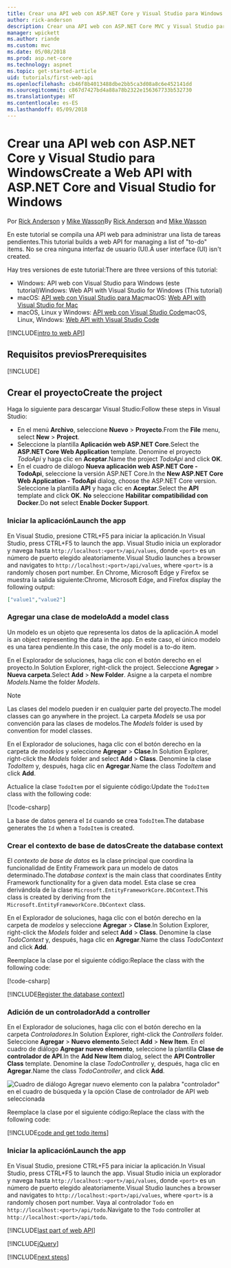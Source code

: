 ```yaml
---
title: Crear una API web con ASP.NET Core y Visual Studio para Windows
author: rick-anderson
description: Crear una API web con ASP.NET Core MVC y Visual Studio para Windows
manager: wpickett
ms.author: riande
ms.custom: mvc
ms.date: 05/08/2018
ms.prod: asp.net-core
ms.technology: aspnet
ms.topic: get-started-article
uid: tutorials/first-web-api
ms.openlocfilehash: cb46f8b4013488dbe2bb5ca3d08a8c6e452141dd
ms.sourcegitcommit: c867d7427bd4a88a78b2322e156367733b532730
ms.translationtype: HT
ms.contentlocale: es-ES
ms.lasthandoff: 05/09/2018
---
```

# <a name="create-a-web-api-with-aspnet-core-and-visual-studio-for-windows"></a><span data-ttu-id="8b555-103">Crear una API web con ASP.NET Core y Visual Studio para Windows</span><span class="sxs-lookup"><span data-stu-id="8b555-103">Create a Web API with ASP.NET Core and Visual Studio for Windows</span></span>

<span data-ttu-id="8b555-104">Por [Rick Anderson](https://twitter.com/RickAndMSFT) y [Mike Wasson](https://github.com/mikewasson)</span><span class="sxs-lookup"><span data-stu-id="8b555-104">By [Rick Anderson](https://twitter.com/RickAndMSFT) and [Mike Wasson](https://github.com/mikewasson)</span></span>

<span data-ttu-id="8b555-105">En este tutorial se compila una API web para administrar una lista de tareas pendientes.</span><span class="sxs-lookup"><span data-stu-id="8b555-105">This tutorial builds a web API for managing a list of "to-do" items.</span></span> <span data-ttu-id="8b555-106">No se crea ninguna interfaz de usuario (UI).</span><span class="sxs-lookup"><span data-stu-id="8b555-106">A user interface (UI) isn't created.</span></span>

<span data-ttu-id="8b555-107">Hay tres versiones de este tutorial:</span><span class="sxs-lookup"><span data-stu-id="8b555-107">There are three versions of this tutorial:</span></span>

* <span data-ttu-id="8b555-108">Windows: API web con Visual Studio para Windows (este tutorial)</span><span class="sxs-lookup"><span data-stu-id="8b555-108">Windows: Web API with Visual Studio for Windows (This tutorial)</span></span>
* <span data-ttu-id="8b555-109">macOS: [API web con Visual Studio para Mac](xref:tutorials/first-web-api-mac)</span><span class="sxs-lookup"><span data-stu-id="8b555-109">macOS: [Web API with Visual Studio for Mac](xref:tutorials/first-web-api-mac)</span></span>
* <span data-ttu-id="8b555-110">macOS, Linux y Windows: [API web con Visual Studio Code](xref:tutorials/web-api-vsc)</span><span class="sxs-lookup"><span data-stu-id="8b555-110">macOS, Linux, Windows: [Web API with Visual Studio Code](xref:tutorials/web-api-vsc)</span></span>

<!-- WARNING: The code AND images in this doc are used by uid: tutorials/web-api-vsc, tutorials/first-web-api-mac and tutorials/first-web-api. If you change any code/images in this tutorial, update uid: tutorials/web-api-vsc -->

[!INCLUDE[intro to web API](../includes/webApi/intro.md)]

## <a name="prerequisites"></a><span data-ttu-id="8b555-111">Requisitos previos</span><span class="sxs-lookup"><span data-stu-id="8b555-111">Prerequisites</span></span>

[!INCLUDE[](~/includes/net-core-prereqs-windows.md)]

## <a name="create-the-project"></a><span data-ttu-id="8b555-112">Crear el proyecto</span><span class="sxs-lookup"><span data-stu-id="8b555-112">Create the project</span></span>

<span data-ttu-id="8b555-113">Haga lo siguiente para descargar Visual Studio:</span><span class="sxs-lookup"><span data-stu-id="8b555-113">Follow these steps in Visual Studio:</span></span>

* <span data-ttu-id="8b555-114">En el menú **Archivo**, seleccione **Nuevo** > **Proyecto**.</span><span class="sxs-lookup"><span data-stu-id="8b555-114">From the **File** menu, select **New** > **Project**.</span></span>
* <span data-ttu-id="8b555-115">Seleccione la plantilla **Aplicación web ASP.NET Core**.</span><span class="sxs-lookup"><span data-stu-id="8b555-115">Select the **ASP.NET Core Web Application** template.</span></span> <span data-ttu-id="8b555-116">Denomine el proyecto *TodoApi* y haga clic en **Aceptar**.</span><span class="sxs-lookup"><span data-stu-id="8b555-116">Name the project *TodoApi* and click **OK**.</span></span>
* <span data-ttu-id="8b555-117">En el cuadro de diálogo **Nueva aplicación web ASP.NET Core - TodoApi**, seleccione la versión ASP.NET Core.</span><span class="sxs-lookup"><span data-stu-id="8b555-117">In the **New ASP.NET Core Web Application - TodoApi** dialog, choose the ASP.NET Core version.</span></span> <span data-ttu-id="8b555-118">Seleccione la plantilla **API** y haga clic en **Aceptar**.</span><span class="sxs-lookup"><span data-stu-id="8b555-118">Select the **API** template and click **OK**.</span></span> <span data-ttu-id="8b555-119">**No** seleccione **Habilitar compatibilidad con Docker**.</span><span class="sxs-lookup"><span data-stu-id="8b555-119">Do **not** select **Enable Docker Support**.</span></span>

### <a name="launch-the-app"></a><span data-ttu-id="8b555-120">Iniciar la aplicación</span><span class="sxs-lookup"><span data-stu-id="8b555-120">Launch the app</span></span>

<span data-ttu-id="8b555-121">En Visual Studio, presione CTRL+F5 para iniciar la aplicación.</span><span class="sxs-lookup"><span data-stu-id="8b555-121">In Visual Studio, press CTRL+F5 to launch the app.</span></span> <span data-ttu-id="8b555-122">Visual Studio inicia un explorador y navega hasta `http://localhost:<port>/api/values`, donde `<port>` es un número de puerto elegido aleatoriamente.</span><span class="sxs-lookup"><span data-stu-id="8b555-122">Visual Studio launches a browser and navigates to `http://localhost:<port>/api/values`, where `<port>` is a randomly chosen port number.</span></span> <span data-ttu-id="8b555-123">En Chrome, Microsoft Edge y Firefox se muestra la salida siguiente:</span><span class="sxs-lookup"><span data-stu-id="8b555-123">Chrome, Microsoft Edge, and Firefox display the following output:</span></span>

```json
["value1","value2"]
```

### <a name="add-a-model-class"></a><span data-ttu-id="8b555-124">Agregar una clase de modelo</span><span class="sxs-lookup"><span data-stu-id="8b555-124">Add a model class</span></span>

<span data-ttu-id="8b555-125">Un modelo es un objeto que representa los datos de la aplicación.</span><span class="sxs-lookup"><span data-stu-id="8b555-125">A model is an object representing the data in the app.</span></span> <span data-ttu-id="8b555-126">En este caso, el único modelo es una tarea pendiente.</span><span class="sxs-lookup"><span data-stu-id="8b555-126">In this case, the only model is a to-do item.</span></span>

<span data-ttu-id="8b555-127">En el Explorador de soluciones, haga clic con el botón derecho en el proyecto.</span><span class="sxs-lookup"><span data-stu-id="8b555-127">In Solution Explorer, right-click the project.</span></span> <span data-ttu-id="8b555-128">Seleccione **Agregar** > **Nueva carpeta**.</span><span class="sxs-lookup"><span data-stu-id="8b555-128">Select **Add** > **New Folder**.</span></span> <span data-ttu-id="8b555-129">Asigne a la carpeta el nombre *Models*.</span><span class="sxs-lookup"><span data-stu-id="8b555-129">Name the folder *Models*.</span></span>

> [!NOTE]
> <span data-ttu-id="8b555-130">Las clases del modelo pueden ir en cualquier parte del proyecto.</span><span class="sxs-lookup"><span data-stu-id="8b555-130">The model classes can go anywhere in the project.</span></span> <span data-ttu-id="8b555-131">La carpeta *Models* se usa por convención para las clases de modelos.</span><span class="sxs-lookup"><span data-stu-id="8b555-131">The *Models* folder is used by convention for model classes.</span></span>

<span data-ttu-id="8b555-132">En el Explorador de soluciones, haga clic con el botón derecho en la carpeta de *modelos* y seleccione **Agregar** > **Clase**.</span><span class="sxs-lookup"><span data-stu-id="8b555-132">In Solution Explorer, right-click the *Models* folder and select **Add** > **Class**.</span></span> <span data-ttu-id="8b555-133">Denomine la clase *TodoItem* y, después, haga clic en **Agregar**.</span><span class="sxs-lookup"><span data-stu-id="8b555-133">Name the class *TodoItem* and click **Add**.</span></span>

<span data-ttu-id="8b555-134">Actualice la clase `TodoItem` por el siguiente código:</span><span class="sxs-lookup"><span data-stu-id="8b555-134">Update the `TodoItem` class with the following code:</span></span>

[!code-csharp[](first-web-api/samples/2.0/TodoApi/Models/TodoItem.cs)]

<span data-ttu-id="8b555-135">La base de datos genera el `Id` cuando se crea `TodoItem`.</span><span class="sxs-lookup"><span data-stu-id="8b555-135">The database generates the `Id` when a `TodoItem` is created.</span></span>

### <a name="create-the-database-context"></a><span data-ttu-id="8b555-136">Crear el contexto de base de datos</span><span class="sxs-lookup"><span data-stu-id="8b555-136">Create the database context</span></span>

<span data-ttu-id="8b555-137">El *contexto de base de datos* es la clase principal que coordina la funcionalidad de Entity Framework para un modelo de datos determinado.</span><span class="sxs-lookup"><span data-stu-id="8b555-137">The *database context* is the main class that coordinates Entity Framework functionality for a given data model.</span></span> <span data-ttu-id="8b555-138">Esta clase se crea derivándola de la clase `Microsoft.EntityFrameworkCore.DbContext`.</span><span class="sxs-lookup"><span data-stu-id="8b555-138">This class is created by deriving from the `Microsoft.EntityFrameworkCore.DbContext` class.</span></span>

<span data-ttu-id="8b555-139">En el Explorador de soluciones, haga clic con el botón derecho en la carpeta de *modelos* y seleccione **Agregar** > **Clase**.</span><span class="sxs-lookup"><span data-stu-id="8b555-139">In Solution Explorer, right-click the *Models* folder and select **Add** > **Class**.</span></span> <span data-ttu-id="8b555-140">Denomine la clase *TodoContext* y, después, haga clic en **Agregar**.</span><span class="sxs-lookup"><span data-stu-id="8b555-140">Name the class *TodoContext* and click **Add**.</span></span>

<span data-ttu-id="8b555-141">Reemplace la clase por el siguiente código:</span><span class="sxs-lookup"><span data-stu-id="8b555-141">Replace the class with the following code:</span></span>

[!code-csharp[](first-web-api/samples/2.0/TodoApi/Models/TodoContext.cs)]

[!INCLUDE[Register the database context](../includes/webApi/register_dbContext.md)]

### <a name="add-a-controller"></a><span data-ttu-id="8b555-142">Adición de un controlador</span><span class="sxs-lookup"><span data-stu-id="8b555-142">Add a controller</span></span>

<span data-ttu-id="8b555-143">En el Explorador de soluciones, haga clic con el botón derecho en la carpeta *Controladores*.</span><span class="sxs-lookup"><span data-stu-id="8b555-143">In Solution Explorer, right-click the *Controllers* folder.</span></span> <span data-ttu-id="8b555-144">Seleccione **Agregar** > **Nuevo elemento**.</span><span class="sxs-lookup"><span data-stu-id="8b555-144">Select **Add** > **New Item**.</span></span> <span data-ttu-id="8b555-145">En el cuadro de diálogo **Agregar nuevo elemento**, seleccione la plantilla **Clase de controlador de API**.</span><span class="sxs-lookup"><span data-stu-id="8b555-145">In the **Add New Item** dialog, select the **API Controller Class** template.</span></span> <span data-ttu-id="8b555-146">Denomine la clase *TodoController* y, después, haga clic en **Agregar**.</span><span class="sxs-lookup"><span data-stu-id="8b555-146">Name the class *TodoController*, and click **Add**.</span></span>

![Cuadro de diálogo Agregar nuevo elemento con la palabra "controlador" en el cuadro de búsqueda y la opción Clase de controlador de API web seleccionada](first-web-api/_static/new_controller.png)

<span data-ttu-id="8b555-148">Reemplace la clase por el siguiente código:</span><span class="sxs-lookup"><span data-stu-id="8b555-148">Replace the class with the following code:</span></span>

[!INCLUDE[code and get todo items](../includes/webApi/getTodoItems.md)]

### <a name="launch-the-app"></a><span data-ttu-id="8b555-149">Iniciar la aplicación</span><span class="sxs-lookup"><span data-stu-id="8b555-149">Launch the app</span></span>

<span data-ttu-id="8b555-150">En Visual Studio, presione CTRL+F5 para iniciar la aplicación.</span><span class="sxs-lookup"><span data-stu-id="8b555-150">In Visual Studio, press CTRL+F5 to launch the app.</span></span> <span data-ttu-id="8b555-151">Visual Studio inicia un explorador y navega hasta `http://localhost:<port>/api/values`, donde `<port>` es un número de puerto elegido aleatoriamente.</span><span class="sxs-lookup"><span data-stu-id="8b555-151">Visual Studio launches a browser and navigates to `http://localhost:<port>/api/values`, where `<port>` is a randomly chosen port number.</span></span> <span data-ttu-id="8b555-152">Vaya al controlador `Todo` en `http://localhost:<port>/api/todo`.</span><span class="sxs-lookup"><span data-stu-id="8b555-152">Navigate to the `Todo` controller at `http://localhost:<port>/api/todo`.</span></span>

[!INCLUDE[last part of web API](../includes/webApi/end.md)]

[!INCLUDE[jQuery](../includes/webApi/add-jquery.md)]

[!INCLUDE[next steps](../includes/webApi/next.md)]
